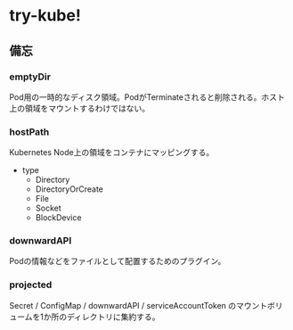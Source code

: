 # try-kube!
## 備忘
### emptyDir
Pod用の一時的なディスク領域。PodがTerminateされると削除される。ホスト上の領域をマウントするわけではない。
### hostPath
Kubernetes Node上の領域をコンテナにマッピングする。
- type
    - Directory
    - DirectoryOrCreate
    - File
    - Socket
    - BlockDevice
### downwardAPI
Podの情報などをファイルとして配置するためのプラグイン。
### projected
Secret / ConfigMap / downwardAPI / serviceAccountToken のマウントボリュームを1か所のディレクトリに集約する。